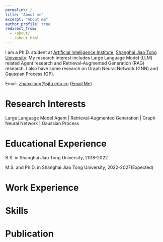 ```yaml
---
permalink: /
title: "About me"
excerpt: "About me"
author_profile: true
redirect_from: 
  - /about/
  - /about.html
---
```



I am a Ph.D. student at [Artificial Intelligence Institute](https://ai.sjtu.edu.cn/), [Shanghai Jiao Tong University](https://www.sjtu.edu.cn/). My research interest includes Large Language Model (LLM) related Agent research and Retrieval-Augmented Generation (RAG) research. I also have some research on Graph Neural Network (GNN) and Gaussian Process (GP). 

<!-- You can find my CV here:[Xilong Zhao's Curriculum Vitae](../assets/) -->
Email: zhaoxilong@sjtu.edu.cn ([Email Me](mailto:zhaoxilong@sjtu.edu.cn))


Research Interests
======
Large Language Model Agent | Retrieval-Augmented Generation |  Graph Neural Network | Gaussian Process

Educational Experience
======
B.S. in Shanghai Jiao Tong University, 2018-2022 

M.S. and Ph.D. in Shanghai Jiao Tong University, 2022-2027(Expected)  


Work Experience
======


Skills
======

Publication
======
